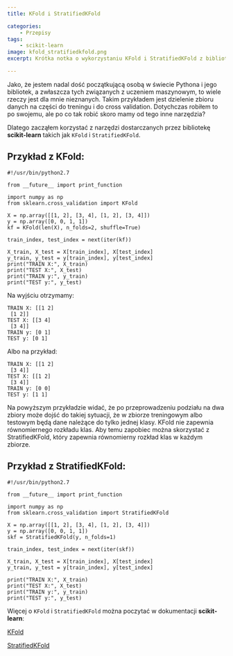 ```yaml
---
title: KFold i StratifiedKFold

categories:
    - Przepisy
tags:
    - scikit-learn
image: kfold_stratifiedkfold.png
excerpt: Krótka notka o wykorzystaniu KFold i StratifiedKFold z biblioteki <strong>scikit-learn</strong> do dzielenia zbioru danych.

---
```

Jako, że jestem nadal dość początkującą osobą w świecie Pythona i jego bibliotek, a zwłaszcza tych związanych z uczeniem maszynowym, to wiele rzeczy jest dla mnie nieznanych. Takim przykładem jest dzielenie zbioru danych na części do treningu i do cross validation. Dotychczas robiłem to po swojemu, ale po co tak robić skoro mamy od tego inne narzędzia?

Dlatego zacząłem korzystać z narzędzi dostarczanych przez bibliotekę __scikit-learn__ takich jak `KFold` i `StratifiedKFold`.

## Przykład z __KFold__:

    #!/usr/bin/python2.7

    from __future__ import print_function

    import numpy as np
    from sklearn.cross_validation import KFold

    X = np.array([[1, 2], [3, 4], [1, 2], [3, 4]])
    y = np.array([0, 0, 1, 1])
    kf = KFold(len(X), n_folds=2, shuffle=True)

    train_index, test_index = next(iter(kf))

    X_train, X_test = X[train_index], X[test_index]
    y_train, y_test = y[train_index], y[test_index]
    print("TRAIN X:", X_train)
    print("TEST X:", X_test)
    print("TRAIN y:", y_train)
    print("TEST y:", y_test)


Na wyjściu otrzymamy:

    TRAIN X: [[1 2]
     [1 2]]
    TEST X: [[3 4]
     [3 4]]
    TRAIN y: [0 1]
    TEST y: [0 1]

Albo na przykład:

    TRAIN X: [[1 2]
     [3 4]]
    TEST X: [[1 2]
     [3 4]]
    TRAIN y: [0 0]
    TEST y: [1 1]


Na powyższym przykładzie widać, że po przeprowadzeniu podziału na dwa zbiory może dojść do takiej sytuacji, że w zbiorze treningowym albo testowym będą dane należące do tylko jednej klasy. KFold nie zapewnia równomiernego rozkładu klas. Aby temu zapobiec można skorzystać z StratifiedKFold, który zapewnia równomierny rozkład klas w każdym zbiorze.

## Przykład z __StratifiedKFold__:

    #!/usr/bin/python2.7

    from __future__ import print_function

    import numpy as np
    from sklearn.cross_validation import StratifiedKFold

    X = np.array([[1, 2], [3, 4], [1, 2], [3, 4]])
    y = np.array([0, 0, 1, 1])
    skf = StratifiedKFold(y, n_folds=1)

    train_index, test_index = next(iter(skf))

    X_train, X_test = X[train_index], X[test_index]
    y_train, y_test = y[train_index], y[test_index]

    print("TRAIN X:", X_train)
    print("TEST X:", X_test)
    print("TRAIN y:", y_train)
    print("TEST y:", y_test)

Więcej o `KFold` i `StratifiedKFold` można poczytać w dokumentacji __scikit-learn__:

[KFold](http://scikit-learn.org/stable/modules/generated/sklearn.cross_validation.KFold.html)

[StratifiedKFold](http://scikit-learn.org/stable/modules/generated/sklearn.cross_validation.StratifiedKFold.html)